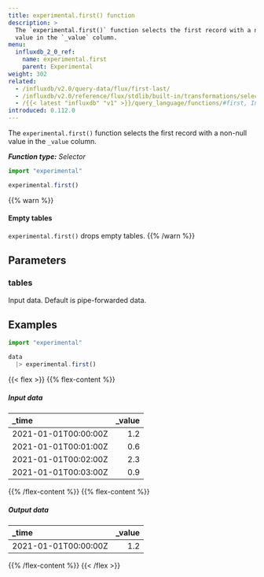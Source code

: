 ```yaml
---
title: experimental.first() function
description: >
  The `experimental.first()` function selects the first record with a non-null
  value in the `_value` column.
menu:
  influxdb_2_0_ref:
    name: experimental.first
    parent: Experimental
weight: 302
related:
  - /influxdb/v2.0/query-data/flux/first-last/
  - /influxdb/v2.0/reference/flux/stdlib/built-in/transformations/selectors/first/
  - /{{< latest "influxdb" "v1" >}}/query_language/functions/#first, InfluxQL – FIRST()
introduced: 0.112.0
---
```


The `experimental.first()` function selects the first record with a non-null
value in the `_value` column.

_**Function type:** Selector_

```js
import "experimental"

experimental.first()
```

{{% warn %}}
#### Empty tables
`experimental.first()` drops empty tables.
{{% /warn %}}

## Parameters

### tables
Input data.
Default is pipe-forwarded data.

## Examples
```js
import "experimental"

data
  |> experimental.first()
```

{{< flex >}}
{{% flex-content %}}
##### Input data
| _time                | _value |
|:-----                | ------:|
| 2021-01-01T00:00:00Z | 1.2    |
| 2021-01-01T00:01:00Z | 0.6    |
| 2021-01-01T00:02:00Z | 2.3    |
| 2021-01-01T00:03:00Z | 0.9    |
{{% /flex-content %}}
{{% flex-content %}}
##### Output data
| _time                | _value |
|:-----                | ------:|
| 2021-01-01T00:00:00Z | 1.2    |
{{% /flex-content %}}
{{< /flex >}}
